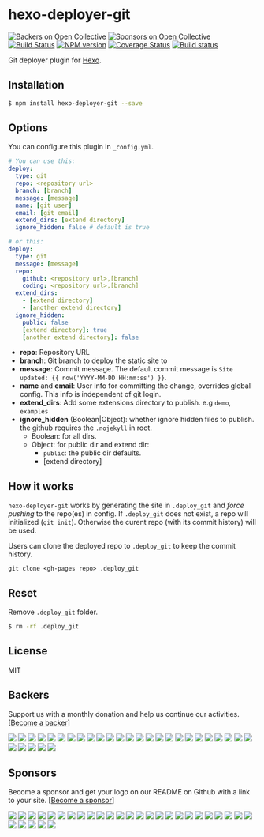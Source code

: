 # hexo-deployer-git

[![Backers on Open Collective](https://opencollective.com/hexo-deployer-git/backers/badge.svg)](#backers)
[![Sponsors on Open Collective](https://opencollective.com/hexo-deployer-git/sponsors/badge.svg)](#sponsors)
[![Build Status](https://travis-ci.org/hexojs/hexo-deployer-git.svg?branch=master)](https://travis-ci.org/hexojs/hexo-deployer-git)  [![NPM version](https://badge.fury.io/js/hexo-deployer-git.svg)](http://badge.fury.io/js/hexo-deployer-git) [![Coverage Status](https://img.shields.io/coveralls/hexojs/hexo-deployer-git.svg)](https://coveralls.io/r/hexojs/hexo-deployer-git?branch=master) [![Build status](https://ci.appveyor.com/api/projects/status/liqy4nib33ht70so/branch/master?svg=true)](https://ci.appveyor.com/project/tommy351/hexo-deployer-git/branch/master)

Git deployer plugin for [Hexo].

## Installation

``` bash
$ npm install hexo-deployer-git --save
```

## Options

You can configure this plugin in `_config.yml`.

``` yaml
# You can use this:
deploy:
  type: git
  repo: <repository url>
  branch: [branch]
  message: [message]
  name: [git user]
  email: [git email]
  extend_dirs: [extend directory]
  ignore_hidden: false # default is true

# or this:
deploy:
  type: git
  message: [message]
  repo:
    github: <repository url>,[branch]
    coding: <repository url>,[branch]
  extend_dirs:
    - [extend directory]
    - [another extend directory]
  ignore_hidden:
    public: false
    [extend directory]: true
    [another extend directory]: false
```

- **repo**: Repository URL
- **branch**: Git branch to deploy the static site to
- **message**: Commit message. The default commit message is `Site updated: {{ now('YYYY-MM-DD HH:mm:ss') }}`.
- **name** and **email**: User info for committing the change, overrides global config. This info is independent of git login.
- **extend_dirs**: Add some extensions directory to publish. e.g `demo`, `examples`
- **ignore_hidden** (Boolean|Object): whether ignore hidden files to publish. the github requires the `.nojekyll` in root.
  * Boolean: for all dirs.
  * Object: for public dir and extend dir:
    * `public`: the public dir defaults.
    * [extend directory]

## How it works

`hexo-deployer-git` works by generating the site in `.deploy_git` and *force pushing* to the repo(es) in config.
If `.deploy_git` does not exist, a repo will initialized (`git init`).
Otherwise the curent repo (with its commit history) will be used.

Users can clone the deployed repo to `.deploy_git` to keep the commit history.
```
git clone <gh-pages repo> .deploy_git
```

## Reset

Remove `.deploy_git` folder.

``` bash
$ rm -rf .deploy_git
```

## License

MIT

[Hexo]: http://hexo.io/


## Backers

Support us with a monthly donation and help us continue our activities. [[Become a backer](https://opencollective.com/hexo-deployer-git#backer)]

<a href="https://opencollective.com/hexo-deployer-git/backer/0/website" target="_blank"><img src="https://opencollective.com/hexo-deployer-git/backer/0/avatar.svg"></a>
<a href="https://opencollective.com/hexo-deployer-git/backer/1/website" target="_blank"><img src="https://opencollective.com/hexo-deployer-git/backer/1/avatar.svg"></a>
<a href="https://opencollective.com/hexo-deployer-git/backer/2/website" target="_blank"><img src="https://opencollective.com/hexo-deployer-git/backer/2/avatar.svg"></a>
<a href="https://opencollective.com/hexo-deployer-git/backer/3/website" target="_blank"><img src="https://opencollective.com/hexo-deployer-git/backer/3/avatar.svg"></a>
<a href="https://opencollective.com/hexo-deployer-git/backer/4/website" target="_blank"><img src="https://opencollective.com/hexo-deployer-git/backer/4/avatar.svg"></a>
<a href="https://opencollective.com/hexo-deployer-git/backer/5/website" target="_blank"><img src="https://opencollective.com/hexo-deployer-git/backer/5/avatar.svg"></a>
<a href="https://opencollective.com/hexo-deployer-git/backer/6/website" target="_blank"><img src="https://opencollective.com/hexo-deployer-git/backer/6/avatar.svg"></a>
<a href="https://opencollective.com/hexo-deployer-git/backer/7/website" target="_blank"><img src="https://opencollective.com/hexo-deployer-git/backer/7/avatar.svg"></a>
<a href="https://opencollective.com/hexo-deployer-git/backer/8/website" target="_blank"><img src="https://opencollective.com/hexo-deployer-git/backer/8/avatar.svg"></a>
<a href="https://opencollective.com/hexo-deployer-git/backer/9/website" target="_blank"><img src="https://opencollective.com/hexo-deployer-git/backer/9/avatar.svg"></a>
<a href="https://opencollective.com/hexo-deployer-git/backer/10/website" target="_blank"><img src="https://opencollective.com/hexo-deployer-git/backer/10/avatar.svg"></a>
<a href="https://opencollective.com/hexo-deployer-git/backer/11/website" target="_blank"><img src="https://opencollective.com/hexo-deployer-git/backer/11/avatar.svg"></a>
<a href="https://opencollective.com/hexo-deployer-git/backer/12/website" target="_blank"><img src="https://opencollective.com/hexo-deployer-git/backer/12/avatar.svg"></a>
<a href="https://opencollective.com/hexo-deployer-git/backer/13/website" target="_blank"><img src="https://opencollective.com/hexo-deployer-git/backer/13/avatar.svg"></a>
<a href="https://opencollective.com/hexo-deployer-git/backer/14/website" target="_blank"><img src="https://opencollective.com/hexo-deployer-git/backer/14/avatar.svg"></a>
<a href="https://opencollective.com/hexo-deployer-git/backer/15/website" target="_blank"><img src="https://opencollective.com/hexo-deployer-git/backer/15/avatar.svg"></a>
<a href="https://opencollective.com/hexo-deployer-git/backer/16/website" target="_blank"><img src="https://opencollective.com/hexo-deployer-git/backer/16/avatar.svg"></a>
<a href="https://opencollective.com/hexo-deployer-git/backer/17/website" target="_blank"><img src="https://opencollective.com/hexo-deployer-git/backer/17/avatar.svg"></a>
<a href="https://opencollective.com/hexo-deployer-git/backer/18/website" target="_blank"><img src="https://opencollective.com/hexo-deployer-git/backer/18/avatar.svg"></a>
<a href="https://opencollective.com/hexo-deployer-git/backer/19/website" target="_blank"><img src="https://opencollective.com/hexo-deployer-git/backer/19/avatar.svg"></a>
<a href="https://opencollective.com/hexo-deployer-git/backer/20/website" target="_blank"><img src="https://opencollective.com/hexo-deployer-git/backer/20/avatar.svg"></a>
<a href="https://opencollective.com/hexo-deployer-git/backer/21/website" target="_blank"><img src="https://opencollective.com/hexo-deployer-git/backer/21/avatar.svg"></a>
<a href="https://opencollective.com/hexo-deployer-git/backer/22/website" target="_blank"><img src="https://opencollective.com/hexo-deployer-git/backer/22/avatar.svg"></a>
<a href="https://opencollective.com/hexo-deployer-git/backer/23/website" target="_blank"><img src="https://opencollective.com/hexo-deployer-git/backer/23/avatar.svg"></a>
<a href="https://opencollective.com/hexo-deployer-git/backer/24/website" target="_blank"><img src="https://opencollective.com/hexo-deployer-git/backer/24/avatar.svg"></a>
<a href="https://opencollective.com/hexo-deployer-git/backer/25/website" target="_blank"><img src="https://opencollective.com/hexo-deployer-git/backer/25/avatar.svg"></a>
<a href="https://opencollective.com/hexo-deployer-git/backer/26/website" target="_blank"><img src="https://opencollective.com/hexo-deployer-git/backer/26/avatar.svg"></a>
<a href="https://opencollective.com/hexo-deployer-git/backer/27/website" target="_blank"><img src="https://opencollective.com/hexo-deployer-git/backer/27/avatar.svg"></a>
<a href="https://opencollective.com/hexo-deployer-git/backer/28/website" target="_blank"><img src="https://opencollective.com/hexo-deployer-git/backer/28/avatar.svg"></a>
<a href="https://opencollective.com/hexo-deployer-git/backer/29/website" target="_blank"><img src="https://opencollective.com/hexo-deployer-git/backer/29/avatar.svg"></a>


## Sponsors

Become a sponsor and get your logo on our README on Github with a link to your site. [[Become a sponsor](https://opencollective.com/hexo-deployer-git#sponsor)]

<a href="https://opencollective.com/hexo-deployer-git/sponsor/0/website" target="_blank"><img src="https://opencollective.com/hexo-deployer-git/sponsor/0/avatar.svg"></a>
<a href="https://opencollective.com/hexo-deployer-git/sponsor/1/website" target="_blank"><img src="https://opencollective.com/hexo-deployer-git/sponsor/1/avatar.svg"></a>
<a href="https://opencollective.com/hexo-deployer-git/sponsor/2/website" target="_blank"><img src="https://opencollective.com/hexo-deployer-git/sponsor/2/avatar.svg"></a>
<a href="https://opencollective.com/hexo-deployer-git/sponsor/3/website" target="_blank"><img src="https://opencollective.com/hexo-deployer-git/sponsor/3/avatar.svg"></a>
<a href="https://opencollective.com/hexo-deployer-git/sponsor/4/website" target="_blank"><img src="https://opencollective.com/hexo-deployer-git/sponsor/4/avatar.svg"></a>
<a href="https://opencollective.com/hexo-deployer-git/sponsor/5/website" target="_blank"><img src="https://opencollective.com/hexo-deployer-git/sponsor/5/avatar.svg"></a>
<a href="https://opencollective.com/hexo-deployer-git/sponsor/6/website" target="_blank"><img src="https://opencollective.com/hexo-deployer-git/sponsor/6/avatar.svg"></a>
<a href="https://opencollective.com/hexo-deployer-git/sponsor/7/website" target="_blank"><img src="https://opencollective.com/hexo-deployer-git/sponsor/7/avatar.svg"></a>
<a href="https://opencollective.com/hexo-deployer-git/sponsor/8/website" target="_blank"><img src="https://opencollective.com/hexo-deployer-git/sponsor/8/avatar.svg"></a>
<a href="https://opencollective.com/hexo-deployer-git/sponsor/9/website" target="_blank"><img src="https://opencollective.com/hexo-deployer-git/sponsor/9/avatar.svg"></a>
<a href="https://opencollective.com/hexo-deployer-git/sponsor/10/website" target="_blank"><img src="https://opencollective.com/hexo-deployer-git/sponsor/10/avatar.svg"></a>
<a href="https://opencollective.com/hexo-deployer-git/sponsor/11/website" target="_blank"><img src="https://opencollective.com/hexo-deployer-git/sponsor/11/avatar.svg"></a>
<a href="https://opencollective.com/hexo-deployer-git/sponsor/12/website" target="_blank"><img src="https://opencollective.com/hexo-deployer-git/sponsor/12/avatar.svg"></a>
<a href="https://opencollective.com/hexo-deployer-git/sponsor/13/website" target="_blank"><img src="https://opencollective.com/hexo-deployer-git/sponsor/13/avatar.svg"></a>
<a href="https://opencollective.com/hexo-deployer-git/sponsor/14/website" target="_blank"><img src="https://opencollective.com/hexo-deployer-git/sponsor/14/avatar.svg"></a>
<a href="https://opencollective.com/hexo-deployer-git/sponsor/15/website" target="_blank"><img src="https://opencollective.com/hexo-deployer-git/sponsor/15/avatar.svg"></a>
<a href="https://opencollective.com/hexo-deployer-git/sponsor/16/website" target="_blank"><img src="https://opencollective.com/hexo-deployer-git/sponsor/16/avatar.svg"></a>
<a href="https://opencollective.com/hexo-deployer-git/sponsor/17/website" target="_blank"><img src="https://opencollective.com/hexo-deployer-git/sponsor/17/avatar.svg"></a>
<a href="https://opencollective.com/hexo-deployer-git/sponsor/18/website" target="_blank"><img src="https://opencollective.com/hexo-deployer-git/sponsor/18/avatar.svg"></a>
<a href="https://opencollective.com/hexo-deployer-git/sponsor/19/website" target="_blank"><img src="https://opencollective.com/hexo-deployer-git/sponsor/19/avatar.svg"></a>
<a href="https://opencollective.com/hexo-deployer-git/sponsor/20/website" target="_blank"><img src="https://opencollective.com/hexo-deployer-git/sponsor/20/avatar.svg"></a>
<a href="https://opencollective.com/hexo-deployer-git/sponsor/21/website" target="_blank"><img src="https://opencollective.com/hexo-deployer-git/sponsor/21/avatar.svg"></a>
<a href="https://opencollective.com/hexo-deployer-git/sponsor/22/website" target="_blank"><img src="https://opencollective.com/hexo-deployer-git/sponsor/22/avatar.svg"></a>
<a href="https://opencollective.com/hexo-deployer-git/sponsor/23/website" target="_blank"><img src="https://opencollective.com/hexo-deployer-git/sponsor/23/avatar.svg"></a>
<a href="https://opencollective.com/hexo-deployer-git/sponsor/24/website" target="_blank"><img src="https://opencollective.com/hexo-deployer-git/sponsor/24/avatar.svg"></a>
<a href="https://opencollective.com/hexo-deployer-git/sponsor/25/website" target="_blank"><img src="https://opencollective.com/hexo-deployer-git/sponsor/25/avatar.svg"></a>
<a href="https://opencollective.com/hexo-deployer-git/sponsor/26/website" target="_blank"><img src="https://opencollective.com/hexo-deployer-git/sponsor/26/avatar.svg"></a>
<a href="https://opencollective.com/hexo-deployer-git/sponsor/27/website" target="_blank"><img src="https://opencollective.com/hexo-deployer-git/sponsor/27/avatar.svg"></a>
<a href="https://opencollective.com/hexo-deployer-git/sponsor/28/website" target="_blank"><img src="https://opencollective.com/hexo-deployer-git/sponsor/28/avatar.svg"></a>
<a href="https://opencollective.com/hexo-deployer-git/sponsor/29/website" target="_blank"><img src="https://opencollective.com/hexo-deployer-git/sponsor/29/avatar.svg"></a>

